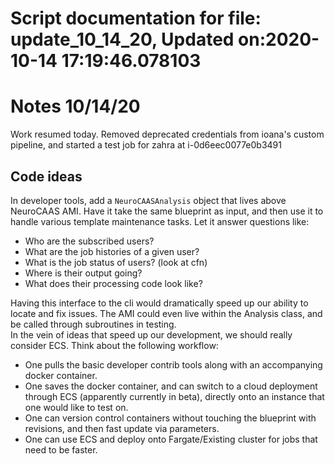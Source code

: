 
Script documentation for file: update_10_14_20, Updated on:2020-10-14 17:19:46.078103
=====================================================================================

# Notes 10/14/20


Work resumed today. Removed deprecated credentials from ioana's custom pipeline, and started a test job for zahra at i-0d6eec0077e0b3491
## Code ideas


In developer tools, add a `NeuroCAASAnalysis` object that lives above NeuroCAAS AMI. Have it take the same blueprint as input, and then use it to handle various template maintenance tasks. Let it answer questions like:
- Who are the subscribed users?
- What are the job histories of a given user?
- What is the job status of users? (look at cfn)
- Where is their output going?
- What does their processing code look like?
  
Having this interface to the cli would dramatically speed up our ability to locate and fix issues. The AMI could even live within the Analysis class, and be called through subroutines in testing.  
In the vein of ideas that speed up our development, we should really consider ECS. Think about the following workflow:
- One pulls the basic developer contrib tools along with an accompanying docker container.
- One saves the docker container, and can switch to a cloud deployment through ECS (apparently currently in beta), directly onto an instance that one would like to test on.
- One can version control containers without touching the blueprint with revisions, and then fast update via parameters.
- One can use ECS and deploy onto Fargate/Existing cluster for jobs that need to be faster.
